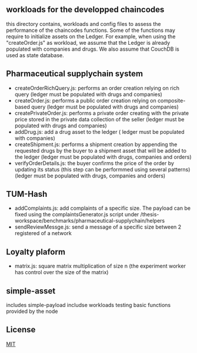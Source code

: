 ## workloads for the developped chaincodes
this directory contains, workloads and config files to assess the performance of the chaincodes functions. Some of the functions may require to initialize assets on the Ledger. For example, when using the "createOrder.js" as workload, we assume that the Ledger is already populated with companies and drugs. We also assume that CouchDB is used as state database. 

## Pharmaceutical supplychain system

- createOrderRichQuery.js: performs an order creation relying on rich query (ledger must be populated with drugs and companies)
- createOrder.js: performs a public order creation relying on composite-based query (ledger must be populated with drugs and companies)
- createPrivateOrder.js: performs a private order creating with the private price stored in the private data collection of the seller (ledger must be populated with drugs and companies)
- addDrug.js: add a drug asset to the ledger ( ledger must be populated with companies)
- createShipment.js: performs a shipment creation by appending the requested drugs by the buyer to a shipment asset that will be added to the ledger (ledger must be populated with drugs, companies and orders) 
- verifyOrderDetails.js: the buyer confirms the price of the order by updating its status (this step can be performmed using several patterns) (ledger must be populated with drugs, companies and orders)


## TUM-Hash

- addComplaints.js: add complaints of a specific size. The payload can be fixed using the complaintsGenerator.js script under /thesis-workspace/benchmarks/pharmaceutical-supplychain/helpers 
- sendReviewMessge.js: send a message of a specific size between 2 registered of a network

## Loyalty plaform
- matrix.js: square matrix multiplication of size n (the experiment worker has control over the size of the matrix) 


## simple-asset

includes simple-payload includse workloads testing basic functions provided by the node 


## License
[MIT](https://choosealicense.com/licenses/mit/)
